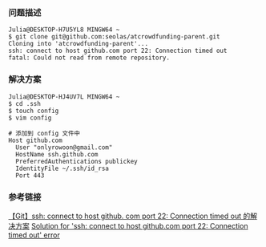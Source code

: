 ### 问题描述

```console
Julia@DESKTOP-H7U5YL8 MINGW64 ~
$ git clone git@github.com:seolas/atcrowdfunding-parent.git
Cloning into 'atcrowdfunding-parent'...
ssh: connect to host github.com port 22: Connection timed out
fatal: Could not read from remote repository.
```

### 解决方案

```console
Julia@DESKTOP-HJ4UV7L MINGW64 ~
$ cd .ssh
$ touch config
$ vim config

# 添加到 config 文件中
Host github.com
  User "onlyrowoon@gmail.com"
  HostName ssh.github.com
  PreferredAuthentications publickey
  IdentityFile ~/.ssh/id_rsa
  Port 443
```

### 参考链接

[【Git】ssh: connect to host github. com port 22: Connection timed out 的解决方案](https://blog.csdn.net/MBuger/article/details/70226712)
[Solution for 'ssh: connect to host github.com port 22: Connection timed out' error ](https://gist.github.com/Tamal/1cc77f88ef3e900aeae65f0e5e504794)
